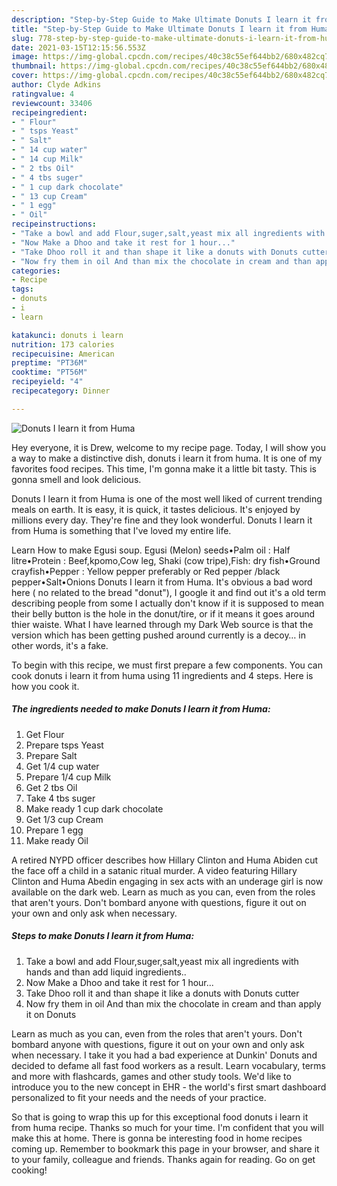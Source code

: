 ```yaml
---
description: "Step-by-Step Guide to Make Ultimate Donuts I learn it from Huma"
title: "Step-by-Step Guide to Make Ultimate Donuts I learn it from Huma"
slug: 778-step-by-step-guide-to-make-ultimate-donuts-i-learn-it-from-huma
date: 2021-03-15T12:15:56.553Z
image: https://img-global.cpcdn.com/recipes/40c38c55ef644bb2/680x482cq70/donuts-i-learn-it-from-huma-recipe-main-photo.jpg
thumbnail: https://img-global.cpcdn.com/recipes/40c38c55ef644bb2/680x482cq70/donuts-i-learn-it-from-huma-recipe-main-photo.jpg
cover: https://img-global.cpcdn.com/recipes/40c38c55ef644bb2/680x482cq70/donuts-i-learn-it-from-huma-recipe-main-photo.jpg
author: Clyde Adkins
ratingvalue: 4
reviewcount: 33406
recipeingredient:
- " Flour"
- " tsps Yeast"
- " Salt"
- " 14 cup water"
- " 14 cup Milk"
- " 2 tbs Oil"
- " 4 tbs suger"
- " 1 cup dark chocolate"
- " 13 cup Cream"
- " 1 egg"
- " Oil"
recipeinstructions:
- "Take a bowl and add Flour,suger,salt,yeast mix all ingredients with hands and than add liquid ingredients.."
- "Now Make a Dhoo and take it rest for 1 hour..."
- "Take Dhoo roll it and than shape it like a donuts with Donuts cutter"
- "Now fry them in oil And than mix the chocolate in cream and than apply it on Donuts"
categories:
- Recipe
tags:
- donuts
- i
- learn

katakunci: donuts i learn 
nutrition: 173 calories
recipecuisine: American
preptime: "PT36M"
cooktime: "PT56M"
recipeyield: "4"
recipecategory: Dinner

---
```



![Donuts I learn it from Huma](https://img-global.cpcdn.com/recipes/40c38c55ef644bb2/680x482cq70/donuts-i-learn-it-from-huma-recipe-main-photo.jpg)

Hey everyone, it is Drew, welcome to my recipe page. Today, I will show you a way to make a distinctive dish, donuts i learn it from huma. It is one of my favorites food recipes. This time, I'm gonna make it a little bit tasty. This is gonna smell and look delicious.

Donuts I learn it from Huma is one of the most well liked of current trending meals on earth. It is easy, it is quick, it tastes delicious. It's enjoyed by millions every day. They're fine and they look wonderful. Donuts I learn it from Huma is something that I've loved my entire life.

Learn How to make Egusi soup. Egusi (Melon) seeds•Palm oil : Half litre•Protein : Beef,kpomo,Cow leg, Shaki (cow tripe),Fish: dry fish•Ground crayfish•Pepper : Yellow pepper preferably or Red pepper /black pepper•Salt•Onions Donuts I learn it from Huma. It&#39;s obvious a bad word here ( no related to the bread &#34;donut&#34;), I google it and find out it&#39;s a old term describing people from some I actually don&#39;t know if it is supposed to mean their belly button is the hole in the donut/tire, or if it means it goes around thier waiste. What I have learned through my Dark Web source is that the version which has been getting pushed around currently is a decoy… in other words, it&#39;s a fake.


To begin with this recipe, we must first prepare a few components. You can cook donuts i learn it from huma using 11 ingredients and 4 steps. Here is how you cook it.

<!--inarticleads1-->

##### The ingredients needed to make Donuts I learn it from Huma:

1. Get  Flour
1. Prepare  tsps Yeast
1. Prepare  Salt
1. Get  1/4 cup water
1. Prepare  1/4 cup Milk
1. Get  2 tbs Oil
1. Take  4 tbs suger
1. Make ready  1 cup dark chocolate
1. Get  1/3 cup Cream
1. Prepare  1 egg
1. Make ready  Oil


A retired NYPD officer describes how Hillary Clinton and Huma Abiden cut the face off a child in a satanic ritual murder. A video featuring Hillary Clinton and Huma Abedin engaging in sex acts with an underage girl is now available on the dark web. Learn as much as you can, even from the roles that aren&#39;t yours. Don&#39;t bombard anyone with questions, figure it out on your own and only ask when necessary. 

<!--inarticleads2-->

##### Steps to make Donuts I learn it from Huma:

1. Take a bowl and add Flour,suger,salt,yeast mix all ingredients with hands and than add liquid ingredients..
1. Now Make a Dhoo and take it rest for 1 hour...
1. Take Dhoo roll it and than shape it like a donuts with Donuts cutter
1. Now fry them in oil And than mix the chocolate in cream and than apply it on Donuts


Learn as much as you can, even from the roles that aren&#39;t yours. Don&#39;t bombard anyone with questions, figure it out on your own and only ask when necessary. I take it you had a bad experience at Dunkin&#39; Donuts and decided to defame all fast food workers as a result. Learn vocabulary, terms and more with flashcards, games and other study tools. We&#39;d like to introduce you to the new concept in EHR - the world&#39;s first smart dashboard personalized to fit your needs and the needs of your practice. 

So that is going to wrap this up for this exceptional food donuts i learn it from huma recipe. Thanks so much for your time. I'm confident that you will make this at home. There is gonna be interesting food in home recipes coming up. Remember to bookmark this page in your browser, and share it to your family, colleague and friends. Thanks again for reading. Go on get cooking!
